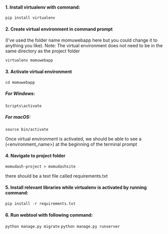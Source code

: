 
#### 1. Install virtualenv with command:

`pip install virtualenv`

#### 2. Create virtual environment in command prompt 
(I've used the folder name momuwebapp here but you could change it to anything you like). 
Note: The virtual environment does not need to be in the same directory as the project folder

`virtualenv momuwebapp`

#### 3. Activate virtual environment

`cd momuwebapp`

##### For Windows: 

`Scripts\activate`

##### For macOS:

`source bin/activate`

Once virtual environment is activated, we should be able to see a (<environment_name>) at the beginning of the terminal prompt

#### 4. Navigate to project folder 
`momudash-project > momudashsite`

there should be a text file called requirements.txt

#### 5. Install relevant libraries while virtualenv is activated by running command:
`pip install -r requirements.txt`

#### 6. Run webtool with following command:
`python manage.py migrate`
`python manage.py runserver`